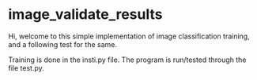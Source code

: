 # image_validate_results

Hi, welcome to this simple implementation of image classification training, and a following test for the same. 

Training is done in the insti.py file. 
The program is run/tested through the file test.py.
